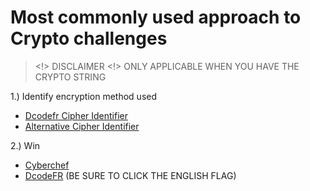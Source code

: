 # Most commonly used approach to Crypto challenges
> <!> DISCLAIMER <!> ONLY APPLICABLE WHEN YOU HAVE THE CRYPTO STRING

1.) Identify encryption method used
- [Dcodefr Cipher Identifier](https://www.dcode.fr/cipher-identifier)
- [Alternative Cipher Identifier](https://www.boxentriq.com/code-breaking/cipher-identifier)

2.) Win
- [Cyberchef](https://gchq.github.io/CyberChef/)
- [DcodeFR](https://www.dcode.fr/) (BE SURE TO CLICK THE ENGLISH FLAG)
